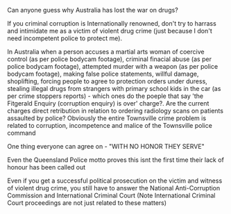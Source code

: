 Can anyone guess why Australia has lost the war on drugs?

If you criminal corruption is Internationally renowned, don't try to harrass and intimidate me as a victim of violent drug crime (just because I don't need incompetent police to protect me).

In Australia when a person accuses a martial arts woman of coercive control (as per police bodycam footage), criminal finacial abuse (as per police bodycam footage), attempted murder with a weapon (as per police bodycam footage), making false police statements, willful damage, shoplifting, forcing people to agree to protection orders under duress, stealing illegal drugs from strangers with primary school kids in the car (as per crime stoppers reports) - which ones do the poeple that say 'the Fitgerald Enquiry (corruption enquiry) is over' charge?. Are the current charges direct retribution in relation to ordering radiology scans on patients assaulted by police? Obviously the entire Townsville crime problem is related to corruption, incompetence and malice of the Townsville police command

One thing everyone can agree on - "WITH NO HONOR THEY SERVE"

Even the Queensland Police motto proves this isnt the first time their lack of honour has been called out

Even if you get a successful political prosecution on the victim and witness of violent drug crime, you still have to answer the National Anti-Corruption Commission and International Criminal Court (Note International Criminal Court proceedings are not just related to these matters)

